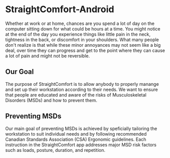 StraightComfort-Android
=======================
Whether at work or at home, chances are you spend a lot of day on the computer sitting down for what could be hours at a time.  You might notice at the end of the day you experience things like little pain in the neck, tightness in the back, or discomfort in your shoulders.  What many people don't realize is that while these minor annoyances may not seem like a big deal, over time they can progress and get to the point where they can cause a lot of pain and might not be reversible.

## Our Goal
The purpose of StraightComfort is to allow anybody to properly manange and set up their workstation according to their needs.  We want to ensure that people are educated and aware of the risks of Musculoskeletal Disorders (MSDs) and how to prevent them.  

## Preventing MSDs
Our main goal of preventing MSDs is achieved by speficially tailoring the workstation to suit individual needs and by following recommended Canadian Standards Association (CSA) Ergonomic guidelines.  Each instruction in the StraightComfort app addresses major MSD risk factors such as loads, posture, duration, and repetition. 
